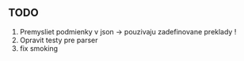 ## TODO
1. Premysliet podmienky v json -> pouzivaju zadefinovane preklady !
2. Opravit testy pre parser
3. fix smoking
